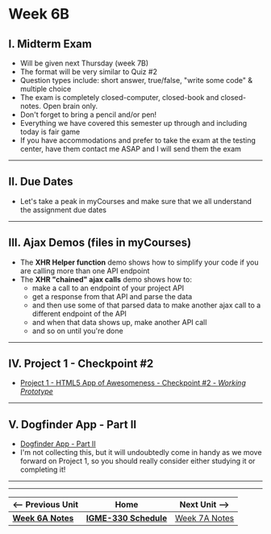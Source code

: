 # Week 6B

## I. Midterm Exam
- Will be given next Thursday (week 7B)
- The format will be very similar to Quiz #2
- Question types include: short answer, true/false, "write some code" & multiple choice
- The exam is completely closed-computer, closed-book and closed-notes.  Open brain only.
- Don't forget to bring a pencil and/or pen!
- Everything we have covered this semester up through and including today is fair game
- If you have accommodations and prefer to take the exam at the testing center, have them contact me ASAP and I will send them the exam

<hr>

## II. Due Dates
- Let's take a peak in myCourses and make sure that we all understand the assignment due dates

<hr>

## III. Ajax Demos (files in myCourses)
- The **XHR Helper function** demo shows how to simplify your code if you are calling more than one API endpoint
- The **XHR "chained" ajax calls** demo shows how to:
  - make a call to an endpoint of your project API
  - get a response from that API and parse the data
  - and then use some of that parsed data to make another ajax call to a different endpoint of the API
  - and when that data shows up, make another API call
  - and so on until you're done

<hr>

## IV. Project 1 - Checkpoint #2
- [Project 1 - HTML5 App of Awesomeness - Checkpoint #2 - *Working Prototype*](../projects/p1-checkpoint-2.md)

<hr>

## V. Dogfinder App - Part II
- [Dogfinder App - Part II](https://github.com/tonethar/IGME-330-Master/blob/master/notes/dogfinder-2.md)
- I'm not collecting this, but it will undoubtedly come in handy as we move forward on Project 1, so you should really consider either studying it or completing it!

<hr><hr>

| <-- Previous Unit | Home | Next Unit -->
| --- | --- | --- 
| [**Week 6A Notes**](06A.md)     |  [**IGME-330 Schedule**](../schedule.md) | [Week 7A Notes](07A.md)
